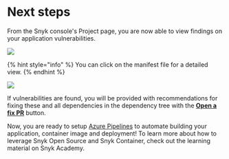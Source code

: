 # Next steps

From the Snyk console's Project page, you are now able to view findings on your application vulnerabilities.

![](https://partner-workshop-assets.s3.us-east-2.amazonaws.com/snyk_scan_13.png)

{% hint style="info" %}
You can click on the manifest file for a detailed view.
{% endhint %}

![](https://partner-workshop-assets.s3.us-east-2.amazonaws.com/snyk_scan_14.png)

If vulnerabilities are found, you will be provided with recommendations for fixing these and all dependencies in the dependency tree with the [**Open a fix PR**](https://support.snyk.io/hc/en-us/articles/360003891038-Fix-your-vulnerabilities) button.

Now, you are ready to setup [Azure Pipelines](https://docs.microsoft.com/en-us/azure/devops/pipelines/?view=azure-devops) to automate building your application, container image and deployment! To learn more about how to leverage Snyk Open Source and Snyk Container, check out the learning material on Snyk Academy.

